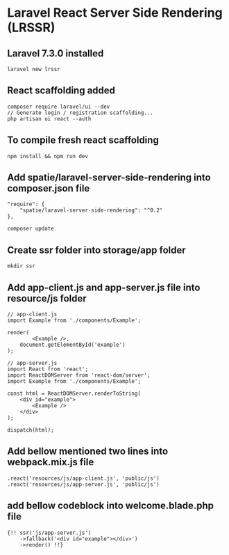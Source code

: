 # Laravel React Server Side Rendering (LRSSR)

## Laravel 7.3.0 installed

	laravel new lrssr

## React scaffolding added 

	composer require laravel/ui --dev
	// Generate login / registration scaffolding...
	php artisan ui react --auth

## To compile fresh react scaffolding

	npm install && npm run dev

## Add spatie/laravel-server-side-rendering into composer.json file

	"require": {
        "spatie/laravel-server-side-rendering": "^0.2"
    },

	composer update

## Create ssr folder into storage/app folder

	mkdir ssr

## Add app-client.js and app-server.js file into resource/js folder

	// app-client.js
	import Example from './components/Example';
	
	render(
			<Example />,
		document.getElementById('example')
	);

	// app-server.js	
	import React from 'react';
	import ReactDOMServer from 'react-dom/server';
	import Example from './components/Example';

	const html = ReactDOMServer.renderToString(
		<div id="example">
			<Example />
		</div>
	);

	dispatch(html);

## Add bellow mentioned two lines into webpack.mix.js file

	.react('resources/js/app-client.js', 'public/js')
   	.react('resources/js/app-server.js', 'public/js')

## add bellow codeblock into welcome.blade.php file

	{!! ssr('js/app-server.js')
		->fallback('<div id="example"></div>')
		->render() !!}
